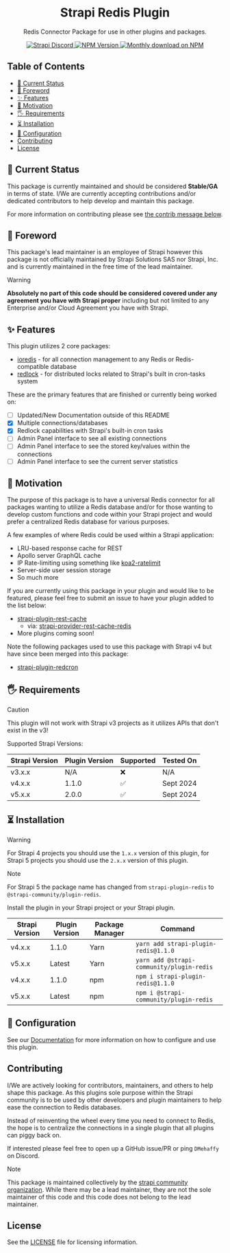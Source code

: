 <div align="center">
<h1>Strapi Redis Plugin</h1>
	
<p style="margin-top: 0;">Redis Connector Package for use in other plugins and packages.</p>
	
<p>
  <a href="https://discord.strapi.io">
    <img src="https://img.shields.io/discord/811989166782021633?color=blue&label=strapi-discord" alt="Strapi Discord">
  </a>
  <a href="https://www.npmjs.org/package/strapi-plugin-redis">
    <img src="https://img.shields.io/npm/v/strapi-plugin-redis/latest.svg" alt="NPM Version" />
  </a>
  <a href="https://www.npmjs.org/package/strapi-plugin-redis">
    <img src="https://img.shields.io/npm/dm/strapi-plugin-redis" alt="Monthly download on NPM" />
  </a>
</p>
</div>

## Table of Contents <!-- omit in toc -->

- [🚦 Current Status](#-current-status)
- [🛑 Foreword](#-foreword)
- [✨ Features](#-features)
- [🤔 Motivation](#-motivation)
- [🖐 Requirements](#-requirements)
- [⏳ Installation](#-installation)
- [🔧 Configuration](#-configuration)
- [Contributing](#contributing)
- [License](#license)

## 🚦 Current Status

This package is currently maintained and should be considered **Stable/GA** in terms of state. I/We are currently accepting contributions and/or dedicated contributors to help develop and maintain this package.

For more information on contributing please see [the contrib message below](#contributing).

## 🛑 Foreword

This package's lead maintainer is an employee of Strapi however this package is not officially maintained by Strapi Solutions SAS nor Strapi, Inc. and is currently maintained in the free time of the lead maintainer.

> [!WARNING]
**Absolutely no part of this code should be considered covered under any agreement you have with Strapi proper** including but not limited to any Enterprise and/or Cloud Agreement you have with Strapi.

## ✨ Features

This plugin utilizes 2 core packages:

- [ioredis](https://github.com/luin/ioredis) - for all connection management to any Redis or Redis-compatible database
- [redlock](https://github.com/mike-marcacci/node-redlock) - for distributed locks related to Strapi's built in cron-tasks system

These are the primary features that are finished or currently being worked on:

- [ ] Updated/New Documentation outside of this README
- [x] Multiple connections/databases
- [x] Redlock capabilities with Strapi's built-in cron tasks
- [ ] Admin Panel interface to see all existing connections
- [ ] Admin Panel interface to see the stored key/values within the connections
- [ ] Admin Panel interface to see the current server statistics

## 🤔 Motivation

The purpose of this package is to have a universal Redis connector for all packages wanting to utilize a Redis database and/or for those wanting to develop custom functions and code within your Strapi project and would prefer a centralized Redis database for various purposes.

A few examples of where Redis could be used within a Strapi application:

- LRU-based response cache for REST
- Apollo server GraphQL cache
- IP Rate-limiting using something like [koa2-ratelimit](https://www.npmjs.com/package/koa2-ratelimit)
- Server-side user session storage
- So much more

If you are currently using this package in your plugin and would like to be featured, please feel free to submit an issue to have your plugin added to the list below:

- [strapi-plugin-rest-cache](https://www.npmjs.com/package/strapi-plugin-rest-cache)
  - via: [strapi-provider-rest-cache-redis](https://www.npmjs.com/package/strapi-provider-rest-cache-redis)
- More plugins coming soon!

Note the following packages used to use this package with Strapi v4 but have since been merged into this package:

- [strapi-plugin-redcron](https://www.npmjs.com/package/strapi-plugin-redcron)

## 🖐 Requirements

> [!CAUTION]
> This plugin will not work with Strapi v3 projects as it utilizes APIs that don't exist in the v3!

Supported Strapi Versions:

| Strapi Version | Plugin Version | Supported | Tested On |
|----------------|----------------|-----------|-----------|
| v3.x.x         | N/A            | ❌         | N/A       |
| v4.x.x         | 1.1.0          | ✅         | Sept 2024 |
| v5.x.x         | 2.0.0          | ✅         | Sept 2024 |

## ⏳ Installation

> [!WARNING]
For Strapi 4 projects you should use the `1.x.x` version of this plugin, for Strapi 5 projects you should use the `2.x.x` version of this plugin.

> [!NOTE]
For Strapi 5 the package name has changed from `strapi-plugin-redis` to `@strapi-community/plugin-redis`.

Install the plugin in your Strapi project or your Strapi plugin.

| Strapi Version | Plugin Version | Package Manager | Command                                   |
|----------------|----------------|-----------------|-------------------------------------------|
| v4.x.x         | 1.1.0          | Yarn            | `yarn add strapi-plugin-redis@1.1.0`      |
| v5.x.x         | Latest         | Yarn            | `yarn add @strapi-community/plugin-redis` |
| v4.x.x         | 1.1.0          | npm             | `npm i strapi-plugin-redis@1.1.0`         |
| v5.x.x         | Latest         | npm             | `npm i @strapi-community/plugin-redis`    |

## 🔧 Configuration

See our [Documentation](https://strapi-community.github.io/plugin-redis/) for more information on how to configure and use this plugin.

## Contributing

I/We are actively looking for contributors, maintainers, and others to help shape this package. As this plugins sole purpose within the Strapi community is to be used by other developers and plugin maintainers to help ease the connection to Redis databases.

Instead of reinventing the wheel every time you need to connect to Redis, the hope is to centralize the connections in a single plugin that all plugins can piggy back on.

If interested please feel free to open up a GitHub issue/PR or ping `DMehaffy` on Discord.

> [!NOTE]
This package is maintained collectively by the [strapi community organization](https://github.com/strapi-community). While there may be a lead maintainer, they are not the sole maintainer of this code and this code does not belong to the lead maintainer.

## License

See the [LICENSE](./LICENSE.md) file for licensing information.
